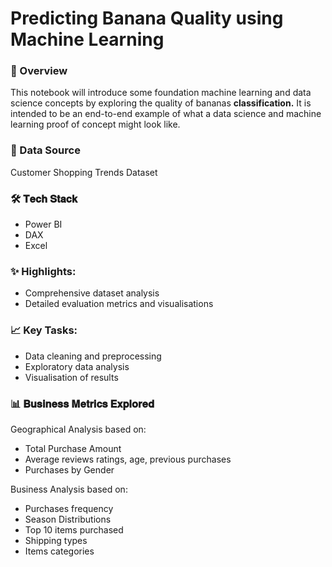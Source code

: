 # Predicting Banana Quality using Machine Learning

### 📝 Overview
This notebook will introduce some foundation machine learning and data science concepts by exploring the quality of bananas **classification.** It is intended to be an end-to-end example of what a data science and machine learning proof of concept might look like.

### 📂 Data Source
Customer Shopping Trends Dataset

### 🛠️ 𝐓𝐞𝐜𝐡 𝐒𝐭𝐚𝐜𝐤
- Power BI
- DAX
- Excel

### ✨ Highlights:
- Comprehensive dataset analysis 
- Detailed evaluation metrics and visualisations 

### 📈 Key Tasks:
- Data cleaning and preprocessing 
- Exploratory data analysis 
- Visualisation of results

### 📊 𝐁𝐮𝐬𝐢𝐧𝐞𝐬𝐬 𝐌𝐞𝐭𝐫𝐢𝐜𝐬 𝐄𝐱𝐩𝐥𝐨𝐫𝐞𝐝
Geographical Analysis based on:
- Total Purchase Amount
- Average reviews ratings, age, previous purchases
- Purchases by Gender

Business Analysis based on:
- Purchases frequency
- Season Distributions
- Top 10 items purchased
- Shipping types
- Items categories
